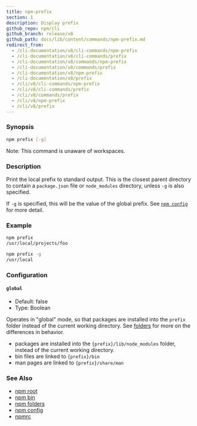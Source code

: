 ```yaml
---
title: npm-prefix
section: 1
description: Display prefix
github_repo: npm/cli
github_branch: release/v8
github_path: docs/lib/content/commands/npm-prefix.md
redirect_from:
  - /cli-documentation/v8/cli-commands/npm-prefix
  - /cli-documentation/v8/cli-commands/prefix
  - /cli-documentation/v8/commands/npm-prefix
  - /cli-documentation/v8/commands/prefix
  - /cli-documentation/v8/npm-prefix
  - /cli-documentation/v8/prefix
  - /cli/v8/cli-commands/npm-prefix
  - /cli/v8/cli-commands/prefix
  - /cli/v8/commands/prefix
  - /cli/v8/npm-prefix
  - /cli/v8/prefix
---
```


### Synopsis

```bash
npm prefix [-g]
```

Note: This command is unaware of workspaces.

### Description

Print the local prefix to standard output. This is the closest parent directory
to contain a `package.json` file or `node_modules` directory, unless `-g` is
also specified.

If `-g` is specified, this will be the value of the global prefix. See
[`npm config`](/cli/v8/commands/npm-config) for more detail.

### Example

```bash
npm prefix
/usr/local/projects/foo
```

```bash
npm prefix -g
/usr/local
```

### Configuration

#### `global`

* Default: false
* Type: Boolean

Operates in "global" mode, so that packages are installed into the `prefix`
folder instead of the current working directory. See
[folders](/cli/v8/configuring-npm/folders) for more on the differences in behavior.

* packages are installed into the `{prefix}/lib/node_modules` folder, instead
  of the current working directory.
* bin files are linked to `{prefix}/bin`
* man pages are linked to `{prefix}/share/man`

### See Also

* [npm root](/cli/v8/commands/npm-root)
* [npm bin](/cli/v8/commands/npm-bin)
* [npm folders](/cli/v8/configuring-npm/folders)
* [npm config](/cli/v8/commands/npm-config)
* [npmrc](/cli/v8/configuring-npm/npmrc)
